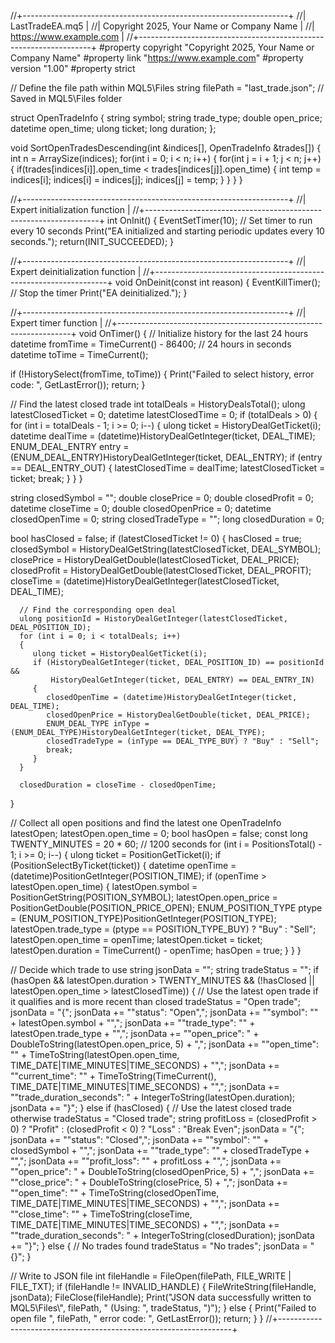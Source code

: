 //+------------------------------------------------------------------+
//|                                           LastTradeEA.mq5        |
//|                        Copyright 2025, Your Name or Company Name |
//|                                             https://www.example.com |
//+------------------------------------------------------------------+
#property copyright "Copyright 2025, Your Name or Company Name"
#property link      "https://www.example.com"
#property version   "1.00"
#property strict

// Define the file path within MQL5\Files
string filePath = "last_trade.json"; // Saved in MQL5\Files folder

struct OpenTradeInfo
{
   string symbol;
   string trade_type;
   double open_price;
   datetime open_time;
   ulong ticket;
   long duration;
};

void SortOpenTradesDescending(int &indices[], OpenTradeInfo &trades[])
{
   int n = ArraySize(indices);
   for(int i = 0; i < n; i++)
   {
      for(int j = i + 1; j < n; j++)
      {
         if(trades[indices[i]].open_time < trades[indices[j]].open_time)
         {
            int temp = indices[i];
            indices[i] = indices[j];
            indices[j] = temp;
         }
      }
   }
}

//+------------------------------------------------------------------+
//| Expert initialization function                                   |
//+------------------------------------------------------------------+
int OnInit()
{
   EventSetTimer(10); // Set timer to run every 10 seconds
   Print("EA initialized and starting periodic updates every 10 seconds.");
   return(INIT_SUCCEEDED);
}

//+------------------------------------------------------------------+
//| Expert deinitialization function                                 |
//+------------------------------------------------------------------+
void OnDeinit(const int reason)
{
   EventKillTimer(); // Stop the timer
   Print("EA deinitialized.");
}

//+------------------------------------------------------------------+
//| Expert timer function                                            |
//+------------------------------------------------------------------+
void OnTimer()
{
   // Initialize history for the last 24 hours
   datetime fromTime = TimeCurrent() - 86400; // 24 hours in seconds
   datetime toTime = TimeCurrent();
   
   if (!HistorySelect(fromTime, toTime))
   {
      Print("Failed to select history, error code: ", GetLastError());
      return;
   }

   // Find the latest closed trade
   int totalDeals = HistoryDealsTotal();
   ulong latestClosedTicket = 0;
   datetime latestClosedTime = 0;
   if (totalDeals > 0)
   {
      for (int i = totalDeals - 1; i >= 0; i--)
      {
         ulong ticket = HistoryDealGetTicket(i);
         datetime dealTime = (datetime)HistoryDealGetInteger(ticket, DEAL_TIME);
         ENUM_DEAL_ENTRY entry = (ENUM_DEAL_ENTRY)HistoryDealGetInteger(ticket, DEAL_ENTRY);
         if (entry == DEAL_ENTRY_OUT)
         {
            latestClosedTime = dealTime;
            latestClosedTicket = ticket;
            break;
         }
      }
   }

   string closedSymbol = "";
   double closePrice = 0;
   double closedProfit = 0;
   datetime closeTime = 0;
   double closedOpenPrice = 0;
   datetime closedOpenTime = 0;
   string closedTradeType = "";
   long closedDuration = 0;

   bool hasClosed = false;
   if (latestClosedTicket != 0)
   {
      hasClosed = true;
      closedSymbol = HistoryDealGetString(latestClosedTicket, DEAL_SYMBOL);
      closePrice = HistoryDealGetDouble(latestClosedTicket, DEAL_PRICE);
      closedProfit = HistoryDealGetDouble(latestClosedTicket, DEAL_PROFIT);
      closeTime = (datetime)HistoryDealGetInteger(latestClosedTicket, DEAL_TIME);

      // Find the corresponding open deal
      ulong positionId = HistoryDealGetInteger(latestClosedTicket, DEAL_POSITION_ID);
      for (int i = 0; i < totalDeals; i++)
      {
         ulong ticket = HistoryDealGetTicket(i);
         if (HistoryDealGetInteger(ticket, DEAL_POSITION_ID) == positionId &&
             HistoryDealGetInteger(ticket, DEAL_ENTRY) == DEAL_ENTRY_IN)
         {
            closedOpenTime = (datetime)HistoryDealGetInteger(ticket, DEAL_TIME);
            closedOpenPrice = HistoryDealGetDouble(ticket, DEAL_PRICE);
            ENUM_DEAL_TYPE inType = (ENUM_DEAL_TYPE)HistoryDealGetInteger(ticket, DEAL_TYPE);
            closedTradeType = (inType == DEAL_TYPE_BUY) ? "Buy" : "Sell";
            break;
         }
      }

      closedDuration = closeTime - closedOpenTime;
   }

   // Collect all open positions and find the latest one
   OpenTradeInfo latestOpen;
   latestOpen.open_time = 0;
   bool hasOpen = false;
   const long TWENTY_MINUTES = 20 * 60; // 1200 seconds
   for (int i = PositionsTotal() - 1; i >= 0; i--)
   {
      ulong ticket = PositionGetTicket(i);
      if (PositionSelectByTicket(ticket))
      {
         datetime openTime = (datetime)PositionGetInteger(POSITION_TIME);
         if (openTime > latestOpen.open_time)
         {
            latestOpen.symbol = PositionGetString(POSITION_SYMBOL);
            latestOpen.open_price = PositionGetDouble(POSITION_PRICE_OPEN);
            ENUM_POSITION_TYPE ptype = (ENUM_POSITION_TYPE)PositionGetInteger(POSITION_TYPE);
            latestOpen.trade_type = (ptype == POSITION_TYPE_BUY) ? "Buy" : "Sell";
            latestOpen.open_time = openTime;
            latestOpen.ticket = ticket;
            latestOpen.duration = TimeCurrent() - openTime;
            hasOpen = true;
         }
      }
   }

   // Decide which trade to use
   string jsonData = "";
   string tradeStatus = "";
   if (hasOpen && latestOpen.duration > TWENTY_MINUTES && (!hasClosed || latestOpen.open_time > latestClosedTime))
   {
      // Use the latest open trade if it qualifies and is more recent than closed
      tradeStatus = "Open trade";
      jsonData = "{";
      jsonData += "\"status\": \"Open\",";
      jsonData += "\"symbol\": \"" + latestOpen.symbol + "\",";
      jsonData += "\"trade_type\": \"" + latestOpen.trade_type + "\",";
      jsonData += "\"open_price\": " + DoubleToString(latestOpen.open_price, 5) + ",";
      jsonData += "\"open_time\": \"" + TimeToString(latestOpen.open_time, TIME_DATE|TIME_MINUTES|TIME_SECONDS) + "\",";
      jsonData += "\"current_time\": \"" + TimeToString(TimeCurrent(), TIME_DATE|TIME_MINUTES|TIME_SECONDS) + "\",";
      jsonData += "\"trade_duration_seconds\": " + IntegerToString(latestOpen.duration);
      jsonData += "}";
   }
   else if (hasClosed)
   {
      // Use the latest closed trade otherwise
      tradeStatus = "Closed trade";
      string profitLoss = (closedProfit > 0) ? "Profit" : (closedProfit < 0) ? "Loss" : "Break Even";
      jsonData = "{";
      jsonData += "\"status\": \"Closed\",";
      jsonData += "\"symbol\": \"" + closedSymbol + "\",";
      jsonData += "\"trade_type\": \"" + closedTradeType + "\",";
      jsonData += "\"profit_loss\": \"" + profitLoss + "\",";
      jsonData += "\"open_price\": " + DoubleToString(closedOpenPrice, 5) + ",";
      jsonData += "\"close_price\": " + DoubleToString(closePrice, 5) + ",";
      jsonData += "\"open_time\": \"" + TimeToString(closedOpenTime, TIME_DATE|TIME_MINUTES|TIME_SECONDS) + "\",";
      jsonData += "\"close_time\": \"" + TimeToString(closeTime, TIME_DATE|TIME_MINUTES|TIME_SECONDS) + "\",";
      jsonData += "\"trade_duration_seconds\": " + IntegerToString(closedDuration);
      jsonData += "}";
   }
   else
   {
      // No trades found
      tradeStatus = "No trades";
      jsonData = "{}";
   }

   // Write to JSON file
   int fileHandle = FileOpen(filePath, FILE_WRITE | FILE_TXT);
   if (fileHandle != INVALID_HANDLE)
   {
      FileWriteString(fileHandle, jsonData);
      FileClose(fileHandle);
      Print("JSON data successfully written to MQL5\\Files\\", filePath, " (Using: ", tradeStatus, ")");
   }
   else
   {
      Print("Failed to open file ", filePath, " error code: ", GetLastError());
      return;
   }
}
//+------------------------------------------------------------------+